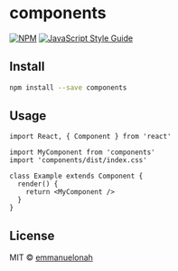 # components

[![NPM](https://img.shields.io/npm/v/components.svg)](https://www.npmjs.com/package/components) [![JavaScript Style Guide](https://img.shields.io/badge/code_style-standard-brightgreen.svg)](https://standardjs.com)

## Install

```bash
npm install --save components
```

## Usage

```tsx
import React, { Component } from 'react'

import MyComponent from 'components'
import 'components/dist/index.css'

class Example extends Component {
  render() {
    return <MyComponent />
  }
}
```

## License

MIT © [emmanuelonah](https://github.com/emmanuelonah)
